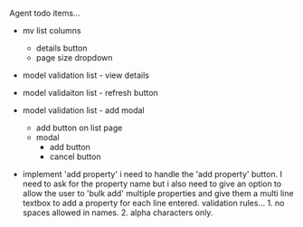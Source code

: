 Agent todo items...
 
- mv list columns
    - details button
    - page size dropdown
    
- model validation list - view details
- model validaiton list - refresh button
- model validation list - add modal
    - add button on list page
    - modal
        - add button
        - cancel button




- implement 'add property' 
i need to handle the 'add property' button. I need to ask for the property name but i also need to give an option to allow the user to 'bulk add' multiple properties and give them a multi line textbox to add a property for each line entered. validation rules... 1. no spaces allowed in names. 2. alpha characters only.
